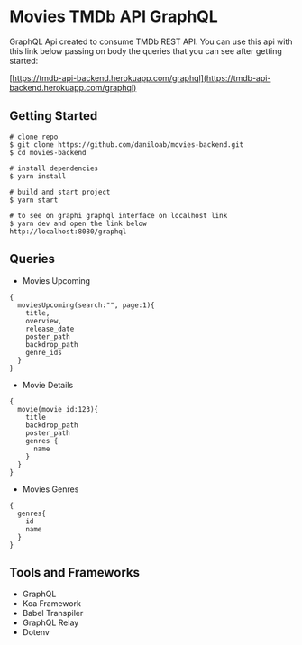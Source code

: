 # Movies TMDb API GraphQL
GraphQL Api created to consume TMDb REST API. You can use this api with this link below passing on body the queries that you can see after getting started: 

[https://tmdb-api-backend.herokuapp.com/graphql](https://tmdb-api-backend.herokuapp.com/graphql) 

## Getting Started
```
# clone repo
$ git clone https://github.com/daniloab/movies-backend.git
$ cd movies-backend

# install dependencies
$ yarn install

# build and start project 
$ yarn start

# to see on graphi graphql interface on localhost link
$ yarn dev and open the link below
http://localhost:8080/graphql
```

## Queries
- Movies Upcoming
```
{
  moviesUpcoming(search:"", page:1){
    title, 
	overview,
	release_date
    poster_path
    backdrop_path
    genre_ids
  }
}
```
- Movie Details
```
{
  movie(movie_id:123){
    title
    backdrop_path
    poster_path
    genres {
      name
    }
  }
}
```
- Movies Genres
```
{
  genres{
    id
    name
  }
}
```

## Tools and Frameworks
- GraphQL
- Koa Framework
- Babel Transpiler
- GraphQL Relay
- Dotenv